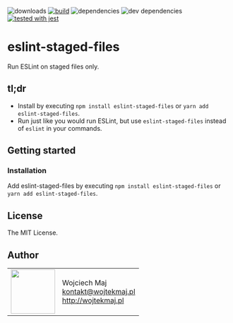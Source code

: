 
![downloads](https://img.shields.io/npm/dt/eslint-staged-files.svg) [![build](https://dev.azure.com/wojtekmaj/wojtekmaj/_apis/build/status/ESLint%20staged%20files)](https://dev.azure.com/wojtekmaj/wojtekmaj/_build/latest?definitionId=2) ![dependencies](https://img.shields.io/david/wojtekmaj/eslint-staged-files.svg
) ![dev dependencies](https://img.shields.io/david/dev/wojtekmaj/eslint-staged-files.svg) [![tested with jest](https://img.shields.io/badge/tested_with-jest-99424f.svg)](https://github.com/facebook/jest)

# eslint-staged-files

Run ESLint on staged files only.

## tl;dr
* Install by executing `npm install eslint-staged-files` or `yarn add eslint-staged-files`.
* Run just like you would run ESLint, but use `eslint-staged-files` instead of `eslint` in your commands.

## Getting started

### Installation

Add eslint-staged-files by executing `npm install eslint-staged-files` or `yarn add eslint-staged-files`.

## License

The MIT License.

## Author

<table>
  <tr>
    <td>
      <img src="https://github.com/wojtekmaj.png?s=100" width="100">
    </td>
    <td>
      Wojciech Maj<br />
      <a href="mailto:kontakt@wojtekmaj.pl">kontakt@wojtekmaj.pl</a><br />
      <a href="http://wojtekmaj.pl">http://wojtekmaj.pl</a>
    </td>
  </tr>
</table>
